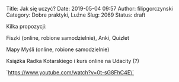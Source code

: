 Title: Jak się uczyć?
Date: 2019-05-04 09:57
Author: filipgorczynski
Category: Dobre praktyki, Luźne
Slug: 2069
Status: draft

Kilka propozycji:

Fiszki (online, robione samodzielnie), Anki, Quizlet

Mapy Myśli (online, robione samodzielnie)

Książka Radka Kotarskiego i kurs online na Udacity (?)

\`https://www.youtube.com/watch?v=0t-sG8FhC4E\`

 
